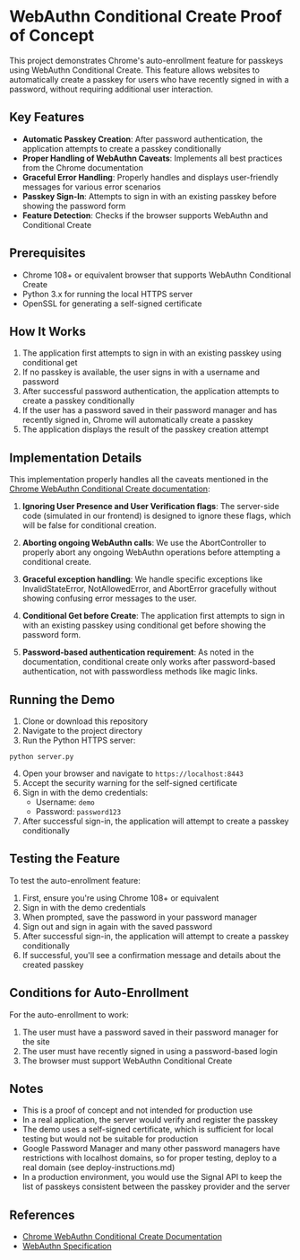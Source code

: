 # WebAuthn Conditional Create Proof of Concept

This project demonstrates Chrome's auto-enrollment feature for passkeys using WebAuthn Conditional Create. This feature allows websites to automatically create a passkey for users who have recently signed in with a password, without requiring additional user interaction.

## Key Features

- **Automatic Passkey Creation**: After password authentication, the application attempts to create a passkey conditionally
- **Proper Handling of WebAuthn Caveats**: Implements all best practices from the Chrome documentation
- **Graceful Error Handling**: Properly handles and displays user-friendly messages for various error scenarios
- **Passkey Sign-In**: Attempts to sign in with an existing passkey before showing the password form
- **Feature Detection**: Checks if the browser supports WebAuthn and Conditional Create

## Prerequisites

- Chrome 108+ or equivalent browser that supports WebAuthn Conditional Create
- Python 3.x for running the local HTTPS server
- OpenSSL for generating a self-signed certificate

## How It Works

1. The application first attempts to sign in with an existing passkey using conditional get
2. If no passkey is available, the user signs in with a username and password
3. After successful password authentication, the application attempts to create a passkey conditionally
4. If the user has a password saved in their password manager and has recently signed in, Chrome will automatically create a passkey
5. The application displays the result of the passkey creation attempt

## Implementation Details

This implementation properly handles all the caveats mentioned in the [Chrome WebAuthn Conditional Create documentation](https://developer.chrome.com/docs/identity/webauthn-conditional-create):

1. **Ignoring User Presence and User Verification flags**: The server-side code (simulated in our frontend) is designed to ignore these flags, which will be false for conditional creation.

2. **Aborting ongoing WebAuthn calls**: We use the AbortController to properly abort any ongoing WebAuthn operations before attempting a conditional create.

3. **Graceful exception handling**: We handle specific exceptions like InvalidStateError, NotAllowedError, and AbortError gracefully without showing confusing error messages to the user.

4. **Conditional Get before Create**: The application first attempts to sign in with an existing passkey using conditional get before showing the password form.

5. **Password-based authentication requirement**: As noted in the documentation, conditional create only works after password-based authentication, not with passwordless methods like magic links.

## Running the Demo

1. Clone or download this repository
2. Navigate to the project directory
3. Run the Python HTTPS server:

```
python server.py
```

4. Open your browser and navigate to `https://localhost:8443`
5. Accept the security warning for the self-signed certificate
6. Sign in with the demo credentials:
   - Username: `demo`
   - Password: `password123`
7. After successful sign-in, the application will attempt to create a passkey conditionally

## Testing the Feature

To test the auto-enrollment feature:

1. First, ensure you're using Chrome 108+ or equivalent
2. Sign in with the demo credentials
3. When prompted, save the password in your password manager
4. Sign out and sign in again with the saved password
5. After successful sign-in, the application will attempt to create a passkey conditionally
6. If successful, you'll see a confirmation message and details about the created passkey

## Conditions for Auto-Enrollment

For the auto-enrollment to work:

1. The user must have a password saved in their password manager for the site
2. The user must have recently signed in using a password-based login
3. The browser must support WebAuthn Conditional Create

## Notes

- This is a proof of concept and not intended for production use
- In a real application, the server would verify and register the passkey
- The demo uses a self-signed certificate, which is sufficient for local testing but would not be suitable for production
- Google Password Manager and many other password managers have restrictions with localhost domains, so for proper testing, deploy to a real domain (see deploy-instructions.md)
- In a production environment, you would use the Signal API to keep the list of passkeys consistent between the passkey provider and the server

## References

- [Chrome WebAuthn Conditional Create Documentation](https://developer.chrome.com/docs/identity/webauthn-conditional-create)
- [WebAuthn Specification](https://www.w3.org/TR/webauthn-2/)
